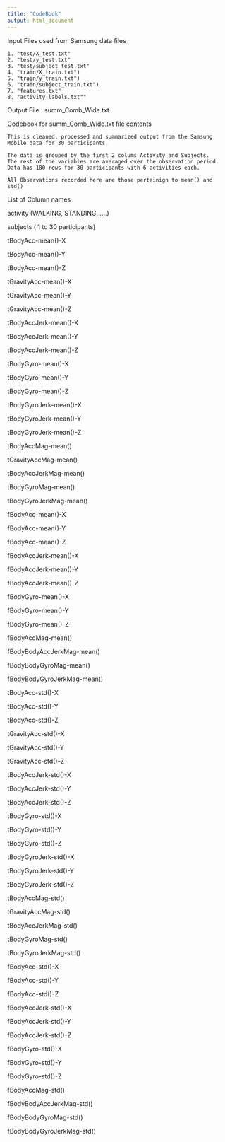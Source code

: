```yaml
---
title: "CodeBook"
output: html_document
---
```



Input Files used from Samsung data files

    1. "test/X_test.txt"
    2. "test/y_test.txt"
    3. "test/subject_test.txt"
    4. "train/X_train.txt")
    5. "train/y_train.txt")
    6. "train/subject_train.txt")
    7. "features.txt"
    8. "activity_labels.txt""

Output File : summ_Comb_Wide.txt

Codebook for summ_Comb_Wide.txt file contents

    This is cleaned, processed and summarized output from the Samsung Mobile data for 30 participants.

    The data is grouped by the first 2 colums Activity and Subjects. 
    The rest of the variables are averaged over the observation period. 
    Data has 180 rows for 30 participants with 6 activities each. 

    All Observations recorded here are those pertainign to mean() and std()

List of Column names

   activity (WALKING, STANDING, ....)

   subjects ( 1 to 30 participants)

   tBodyAcc-mean()-X

   tBodyAcc-mean()-Y

   tBodyAcc-mean()-Z

   tGravityAcc-mean()-X

   tGravityAcc-mean()-Y

   tGravityAcc-mean()-Z

   tBodyAccJerk-mean()-X

   tBodyAccJerk-mean()-Y

   tBodyAccJerk-mean()-Z

   tBodyGyro-mean()-X

   tBodyGyro-mean()-Y

   tBodyGyro-mean()-Z

   tBodyGyroJerk-mean()-X

   tBodyGyroJerk-mean()-Y

   tBodyGyroJerk-mean()-Z

   tBodyAccMag-mean()

   tGravityAccMag-mean()

   tBodyAccJerkMag-mean()

   tBodyGyroMag-mean()

   tBodyGyroJerkMag-mean()

   fBodyAcc-mean()-X

   fBodyAcc-mean()-Y

   fBodyAcc-mean()-Z

   fBodyAccJerk-mean()-X

   fBodyAccJerk-mean()-Y

   fBodyAccJerk-mean()-Z

   fBodyGyro-mean()-X

   fBodyGyro-mean()-Y

   fBodyGyro-mean()-Z

   fBodyAccMag-mean()

   fBodyBodyAccJerkMag-mean()

   fBodyBodyGyroMag-mean()

   fBodyBodyGyroJerkMag-mean()

   tBodyAcc-std()-X

   tBodyAcc-std()-Y

   tBodyAcc-std()-Z

   tGravityAcc-std()-X

   tGravityAcc-std()-Y

   tGravityAcc-std()-Z

   tBodyAccJerk-std()-X

   tBodyAccJerk-std()-Y

   tBodyAccJerk-std()-Z

   tBodyGyro-std()-X

   tBodyGyro-std()-Y

   tBodyGyro-std()-Z

   tBodyGyroJerk-std()-X

   tBodyGyroJerk-std()-Y

   tBodyGyroJerk-std()-Z

   tBodyAccMag-std()

   tGravityAccMag-std()

   tBodyAccJerkMag-std()

   tBodyGyroMag-std()

   tBodyGyroJerkMag-std()

   fBodyAcc-std()-X

   fBodyAcc-std()-Y

   fBodyAcc-std()-Z

   fBodyAccJerk-std()-X

   fBodyAccJerk-std()-Y

   fBodyAccJerk-std()-Z

   fBodyGyro-std()-X

   fBodyGyro-std()-Y

   fBodyGyro-std()-Z

   fBodyAccMag-std()

   fBodyBodyAccJerkMag-std()

   fBodyBodyGyroMag-std()

   fBodyBodyGyroJerkMag-std()

